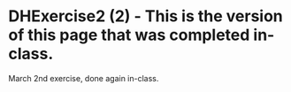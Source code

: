 # DHExercise2 (2) - This is the version of this page that was completed in-class. 
March 2nd exercise, done again in-class. 

